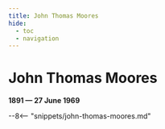 ```yaml
---
title: John Thomas Moores
hide:
  - toc
  - navigation 
---
```


# John Thomas Moores

**1891 — 27 June 1969**

--8<-- "snippets/john-thomas-moores.md"
